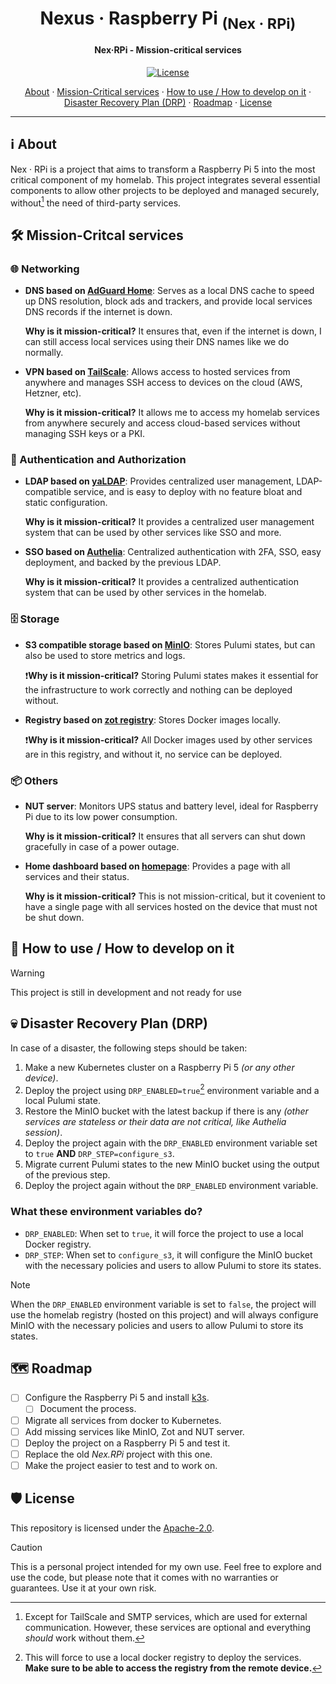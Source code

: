 <!-- markdownlint-disable MD033 -->
<h1 align="center">
  Nexus · Raspberry Pi <sub>(Nex · RPi)</sub>
</h1>

<h4 align="center">Nex·RPi - Mission-critical services</h4>

<div align="center">

[![License](https://img.shields.io/badge/License-Apache_2.0-blue?logo=git&logoColor=white&logoWidth=20)](../../LICENSE)

<a href="#about">About</a> ·
<a href="#mission-critcal-services">Mission-Critical services</a> ·
<a href="#how-to-use--how-to-develop-on-it">How to use / How to develop on it</a> ·
<a href="#disaster-recovery-plan-drp">Disaster Recovery Plan (DRP)</a> ·
<a href="#roadmap">Roadmap</a> ·
<a href="#license">License</a>

</div>

---

<!-- markdownlint-enable MD033 -->

## ℹ️ About

Nex · RPi is a project that aims to transform a Raspberry Pi 5 into the most critical component of my homelab.
This project integrates several essential components to allow other projects to be deployed and managed securely,
without[^1] the need of third-party services.

## 🛠️ Mission-Critcal services

### 🌐 Networking

- **DNS based on [AdGuard Home](https://adguard.com/en/adguard-home/overview.html)**: Serves as a local DNS cache to
  speed up DNS resolution, block ads and trackers, and provide local services DNS records if the internet is down.

  **Why is it mission-critical?** It ensures that, even if the internet is down, I can still access local services using
  their DNS names like we do normally.

- **VPN based on [TailScale](https://tailscale.com/)**: Allows access to hosted services from anywhere and manages SSH
  access to devices on the cloud (AWS, Hetzner, etc).

  **Why is it mission-critical?** It allows me to access my homelab services from anywhere securely and access cloud-based
  services without managing SSH keys or a PKI.

### 🔐 Authentication and Authorization

- **LDAP based on [yaLDAP](https://github.com/chezmoi-sh/yaldap/tree/main)**: Provides centralized user management,
  LDAP-compatible service, and is easy to deploy with no feature bloat and static configuration.

  **Why is it mission-critical?** It provides a centralized user management system that can be used by other services
  like SSO and more.

- **SSO based on [Authelia](https://www.authelia.com/)**: Centralized authentication with 2FA, SSO, easy deployment,
  and backed by the previous LDAP.

  **Why is it mission-critical?** It provides a centralized authentication system that can be used by other services
  in the homelab.

### 🗄️ Storage

- **S3 compatible storage based on [MinIO](https://min.io/)**: Stores Pulumi states, but can also be used to store
  metrics and logs.

  ❗**Why is it mission-critical?** Storing Pulumi states makes it essential for the infrastructure to work correctly and
  nothing can be deployed without.

- **Registry based on [zot registry](https://zotregistry.dev)**: Stores Docker images locally.

  ❗**Why is it mission-critical?** All Docker images used by other services are in this registry, and without it, no
  service can be deployed.

### 📦 Others

- **NUT server**: Monitors UPS status and battery level, ideal for Raspberry Pi due to its low power consumption.

  **Why is it mission-critical?** It ensures that all servers can shut down gracefully in case of a power outage.

- **Home dashboard based on [homepage](https://gethomepage.dev/latest/)**: Provides a page with all services and their
  status.

  **Why is it mission-critical?** This is not mission-critical, but it covenient to have a single page with all services
  hosted on the device that must not be shut down.

## 🚀 How to use / How to develop on it

> [!WARNING]
> This project is still in development and not ready for use

## 💀 Disaster Recovery Plan (DRP)

In case of a disaster, the following steps should be taken:

1. Make a new Kubernetes cluster on a Raspberry Pi 5 _(or any other device)_.
2. Deploy the project using `DRP_ENABLED=true`[^2] environment variable and a local Pulumi state.
3. Restore the MinIO bucket with the latest backup if there is any _(other services are stateless or their data are not
   critical, like Authelia session)_.
4. Deploy the project again with the `DRP_ENABLED` environment variable set to `true` **AND** `DRP_STEP=configure_s3`.
5. Migrate current Pulumi states to the new MinIO bucket using the output of the previous step.
6. Deploy the project again without the `DRP_ENABLED` environment variable.

### What these environment variables do?

- `DRP_ENABLED`: When set to `true`, it will force the project to use a local Docker registry.
- `DRP_STEP`: When set to `configure_s3`, it will configure the MinIO bucket with the necessary policies and users to
  allow Pulumi to store its states.

> [!NOTE]
> When the `DRP_ENABLED` environment variable is set to `false`, the project will use the homelab registry (hosted on
> this project) and will always configure MinIO with the necessary policies and users to allow Pulumi to store its
> states.

## 🗺️ Roadmap

- [ ] Configure the Raspberry Pi 5 and install [k3s](https://k3s.io/).
  - [ ] Document the process.
- [ ] Migrate all services from docker to Kubernetes.
- [ ] Add missing services like MinIO, Zot and NUT server.
- [ ] Deploy the project on a Raspberry Pi 5 and test it.
- [ ] Replace the old _Nex.RPi_ project with this one.
- [ ] Make the project easier to test and to work on.

## 🛡️ License

This repository is licensed under the [Apache-2.0](LICENSE).

> [!CAUTION]
> This is a personal project intended for my own use. Feel free to explore and use the code,
> but please note that it comes with no warranties or guarantees. Use it at your own risk.

[^1]: Except for TailScale and SMTP services, which are used for external communication. However, these services are
      optional and everything _should_ work without them.
[^2]: This will force to use a local docker registry to deploy the services. **Make sure to be able to access the
      registry from the remote device.**
